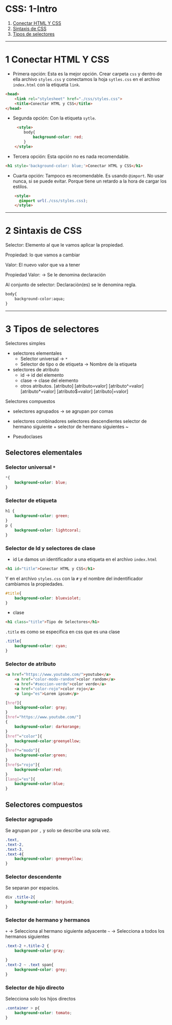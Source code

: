 # CSS: 1-Intro

1. [Conectar HTML Y CSS](#schema1)
2. [Sintaxis de CSS](#schema2)
3. [Tipos de selectores](#schema3)
<hr>

<a name="schema1"></a>

# 1 Conectar HTML Y CSS
- Primera opción:
Esta es la mejor opción.
Crear carpeta `css` y dentro de ella archivo `styles.css` y conectamos la hoja `sytles.css` en el archivo `index.html` con la etiqueta `link`.
~~~html
<head>
    <link rel="stylesheet" href="./css/styles.css">
    <title>Conectar HTML y CSS</title>
</head>
~~~

- Segunda opción:
Con la etiqueta `sytle`.
~~~html
     <style>
        body{
            background-color: red;
        }
    </style>
~~~
- Tercera opción:
Esta opción no es nada recomendable.
~~~html
<h1 style='background-color: blue;'>Conectar HTML y CSS</h1>
~~~
- Cuarta opción:
Tampoco es recomendable. 
Es usando `@import`.
No usar nunca, si se puede evitar. Porque tiene un retardo a la hora de cargar los estilos.


~~~html
    <style>
      @import url(./css/styles.css);
    </style>
~~~

<hr>

<a name="schema2"></a>

# 2 Sintaxis de CSS
Selector: Elemento al que le vamos aplicar la propiedad.

Propiedad: lo que vamos a cambiar

Valor: El nuevo valor que va a tener

Propiedad Valor: -> Se le denomina declaración

Al conjunto de selector: Declaraciòn(es) se le denomina regla.

~~~html
body{
    background-color:aqua;
}
~~~
<hr>

<a name="schema3"></a>

# 3 Tipos de selectores
Selectores simples
- selectores elementales
  - Selector universal -> `*`
  - Selector de tipo o de etiqueta -> Nombre de la etiqueta
- selectores de atributo
  - id -> id del elemento
  - clase -> clase del elemento
  - otros atributos.
       [atributo]
       [atributo=valor]
       [atributo^=valor]
       [atributo*=valor]
       [atributo$=valor]
       [atributo|=valor]

Selectores compuestos
- selectores agrupados -> se agrupan por comas
- selectores combinadores 
     selectores descendientes
     selector de hermano siguiente +
     selector de hermano siguientes ~



- Pseudoclases

## Selectores elementales
### Selector universal `*`
~~~css
*{
    background-color: blue;
}
~~~
### Selector de etiqueta
~~~css
h1 {
    background-color: green;
}
p {
    background-color: lightcoral;
}
~~~
### Selector de Id y selectores de clase
- id
Le damos un identificador a una etiqueta en el archivo `index.html` 
~~~html
<h1 id="title">Conectar HTML y CSS</h1>
~~~
Y en el archivo `styles.css` con la  `#` y el nombre del indentificador cambiamos la propiedades.
~~~css
#title{
    background-color: blueviolet;
}
~~~
- clase

~~~html
<h1 class="title">Tipo de Selectores</h1>
~~~
`.title` es como se especifica en css que es una clase
~~~css
.title{
    background-color: cyan;
}
~~~
### Selector de atributo
~~~html
<a href="https://www.youtube.com/">youtube</a>
    <a href="color-modo-random">color random</a>
    <a href="#seccion-verde">color verde</a>
    <a href="color-rojo">color rojo</a>
    <p lang="es">Lorem ipsum</p>
~~~
~~~css
[href]{
    background-color: gray;
}
[href="https://www.youtube.com/"]
{
    background-color: darkorange;
}
[href^="color"]{
    background-color:greenyellow;
}
[href*="modo"]{
    background-color:green;
}
[href$="rojo"]{
    background-color:red;
}
[lang|="es"]{
    background-color:blue;
}

~~~
## Selectores compuestos
### Selector agrupado
Se agrupan por `,` y solo se describe una sola vez.
~~~css
.text,
.text-2,
.text-3,
.text-4{
    background-color: greenyellow;
}
~~~
### Selector descendente
Se separan por espacios.
~~~css
div .title-2{
    background-color: hotpink;
}
~~~

### Selector de hermano y hermanos
`+` -> Selecciona al hermano siguiente adyacente
`~` -> Selecciona a todos los hermanos siguientes
~~~css
.text-2 +.title-2 {
    background-color:gray;

}
.text-2 ~ .text span{
    background-color: grey;
}
~~~
### Selector de hijo directo
Selecciona solo los hijos directos
~~~css
.container > p{
    background-color: tomato;
}
~~~